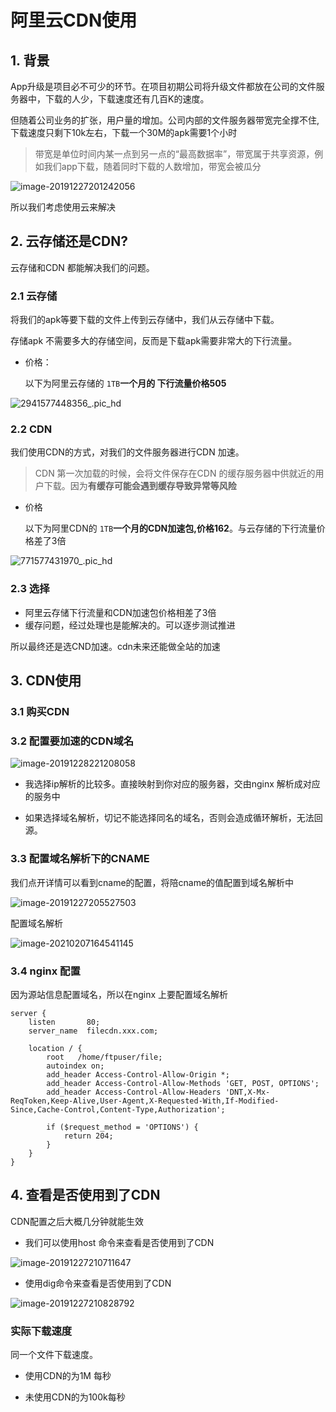# 阿里云CDN使用

## 1. 背景

App升级是项目必不可少的环节。在项目初期公司将升级文件都放在公司的文件服务器中，下载的人少，下载速度还有几百K的速度。

但随着公司业务的扩张，用户量的增加。公司内部的文件服务器带宽完全撑不住,下载速度只剩下10k左右，下载一个30M的apk需要1个小时

>带宽是单位时间内某一点到另一点的“最高数据率”，带宽属于共享资源，例如我们app下载，随着同时下载的人数增加，带宽会被瓜分

![image-20191227201242056](https://gitee.com/zszdevelop/blogimage/raw/master/img/image-20191227201242056.png)

所以我们考虑使用云来解决

## 2. 云存储还是CDN?

云存储和CDN 都能解决我们的问题。

### 2.1 云存储

将我们的apk等要下载的文件上传到云存储中，我们从云存储中下载。

存储apk 不需要多大的存储空间，反而是下载apk需要非常大的下行流量。

- 价格：

  以下为阿里云存储的 `1TB`**一个月的 下行流量价格505**

![2941577448356_.pic_hd](https://gitee.com/zszdevelop/blogimage/raw/master/img/2941577448356_.pic_hd.jpg)

### 2.2 CDN

我们使用CDN的方式，对我们的文件服务器进行CDN 加速。

>CDN 第一次加载的时候，会将文件保存在CDN 的缓存服务器中供就近的用户下载。因为**有缓存可能会遇到缓存导致异常等风险**

- 价格

  以下为阿里CDN的 `1TB`**一个月的CDN加速包,价格162**。与云存储的下行流量价格差了3倍

![771577431970_.pic_hd](https://gitee.com/zszdevelop/blogimage/raw/master/img/771577431970_.pic_hd.jpg)

### 2.3 选择

- 阿里云存储下行流量和CDN加速包价格相差了3倍
- 缓存问题，经过处理也是能解决的。可以逐步测试推进

所以最终还是选CND加速。cdn未来还能做全站的加速

## 3. CDN使用

### 3.1 购买CDN

### 3.2 配置要加速的CDN域名

![image-20191228221208058](https://gitee.com/zszdevelop/blogimage/raw/master/img/image-20191228221208058.png)

- 我选择ip解析的比较多。直接映射到你对应的服务器，交由nginx 解析成对应的服务中

- 如果选择域名解析，切记不能选择同名的域名，否则会造成循环解析，无法回源。

### 3.3 配置域名解析下的CNAME

我们点开详情可以看到cname的配置，将陪cname的值配置到域名解析中

![image-20191227205527503](https://gitee.com/zszdevelop/blogimage/raw/master/img/image-20191227205527503.png)

配置域名解析

![image-20210207164541145](https://gitee.com/zszdevelop/blogimage/raw/master/img/image-20210207164541145.png)



### 3.4 nginx 配置

因为源站信息配置域名，所以在nginx 上要配置域名解析

    server {
        listen       80;
        server_name  filecdn.xxx.com;
    
        location / {
            root   /home/ftpuser/file;
            autoindex on;
            add_header Access-Control-Allow-Origin *;
            add_header Access-Control-Allow-Methods 'GET, POST, OPTIONS';
            add_header Access-Control-Allow-Headers 'DNT,X-Mx-ReqToken,Keep-Alive,User-Agent,X-Requested-With,If-Modified-Since,Cache-Control,Content-Type,Authorization';
    
            if ($request_method = 'OPTIONS') {
                return 204;
            }
        }
    }
## 4. 查看是否使用到了CDN

CDN配置之后大概几分钟就能生效



- 我们可以使用host 命令来查看是否使用到了CDN

![image-20191227210711647](https://gitee.com/zszdevelop/blogimage/raw/master/img/image-20191227210711647.png)

- 使用dig命令来查看是否使用到了CDN

![image-20191227210828792](https://gitee.com/zszdevelop/blogimage/raw/master/img/image-20191227210828792.png)

### 实际下载速度

同一个文件下载速度。

- 使用CDN的为1M 每秒

- 未使用CDN的为100k每秒